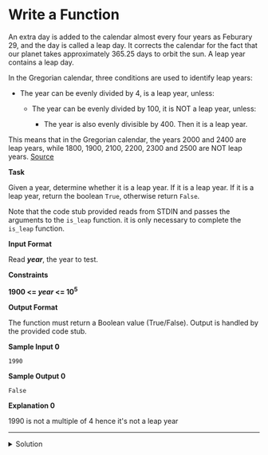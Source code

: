 # Write a Function

An extra day is added to the calendar almost every four years as Feburary 29, and the day is called a leap day. It corrects the calendar for the fact that our planet takes approximately 365.25 days to orbit the sun. A leap year contains a leap day.

In the Gregorian calendar, three conditions are used to identify leap years:

- The year can be evenly divided by 4, is a leap year, unless:

    - The year can be evenly divided by 100, it is NOT a leap year, unless:
    
        - The year is also evenly divisible by 400. Then it is a leap year.
        
This means that in the Gregorian calendar, the years 2000 and 2400 are leap years, while 1800, 1900, 2100, 2200, 2300 and 2500 are NOT leap years. [Source](https://www.timeanddate.com/date/leapyear.html)

__Task__

Given a year, determine whether it is a leap year. If it is a leap year. If it is a leap year, return the boolean ```True```, otherwise return ```False```.

Note that the code stub provided reads from STDIN and passes the arguments to the ```is_leap``` function. it is only necessary to complete the ```is_leap``` function.

__Input Format__

Read ___year___, the year to test.

__Constraints__

__1900 <= _year_ <= 10<sup>5</sup>__

__Output Format__

The function must return a Boolean value (True/False). Output is handled by the provided code stub.

__Sample Input 0__

```
1990
```

__Sample Output 0__

```
False
```

__Explanation 0__

1990 is not a multiple of 4 hence it's not a leap year

---

<details><summary>Solution</summary>
    
```python
def is_leap(year):
    leap = False

    if year % 4 == 0 and (year % 100 != 0 or year % 400 == 0):
        leap = True

    return leap
```
</details>
